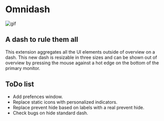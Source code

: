 # Omnidash
![gif](./media/02-07-2021.gif)



## A dash to rule them all
This extension aggregates all the UI elements outside of overview on a dash. This new dash is resizable in three sizes and can be shown out of overview by pressing the mouse against a hot edge on the bottom of the primary monitor.

## ToDo list

* Add prefences window.
* Replace static icons with personalized indicators.
* Replace prevent hide based on labels with a real prevent hide.
* Check bugs on hide standard dash. 